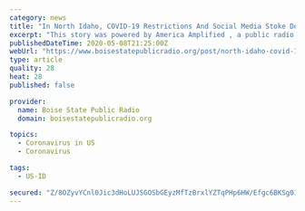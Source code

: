 ```yaml
---
category: news
title: "In North Idaho, COVID-19 Restrictions And Social Media Stoke Deep Political Divisions"
excerpt: "This story was powered by America Amplified , a public radio initiative. It's Cinco de Mayo in Sandpoint, Idaho, and a downtown pub is giving away free"
publishedDateTime: 2020-05-08T21:25:00Z
webUrl: "https://www.boisestatepublicradio.org/post/north-idaho-covid-19-restrictions-and-social-media-stoke-deep-political-divisions"
type: article
quality: 28
heat: 28
published: false

provider:
  name: Boise State Public Radio
  domain: boisestatepublicradio.org

topics:
  - Coronavirus in US
  - Coronavirus

tags:
  - US-ID

secured: "Z/8OZyvYCnl0Jic3dHoLUJSGOSbGEyzMfTzBrxlYZTqPHp6HW/Efgc6BKSg01eE9L5yzioapFZz8JfTRAEbe8Pq5/z0XYjmZnGndMS5fmujIEAXDXXQdbnezhrKW232YzL8xb76J+HG/q+sIfigEstL9YJYvDgZAeG/grdmcrMDJ3oOQBbXgl8NVPjEg3/wilKvAAQ8tY2MswMDGB1GBQlMlLwq2M6tRgRQFoCktI6L2acNAzWwOfk08007QD+Kd7Ww08moB1EbEizTDVvVx/JusNhUZaGo/bPZOlN6U+MzGWKIJb2b7W3X03pTSPEDeHfsNMA7BFwf4BwKwhzlPqdpWA7BZERn2uaGJMlxxgVbr7qtQlWd3ynwQ5sWn5ZbkcYMJimImPY5xeTEB8h/XS7n4vah0wBdIWGysqsI94Ui6SSkUenM+shwlVDq3wHgQFMt6E+FZ/J/pEG4e3VIrpkST9MJGSVdVh7wa5cYLcT4=;fAjdS1yNPgfJxqPlGD9z/Q=="
---
```


